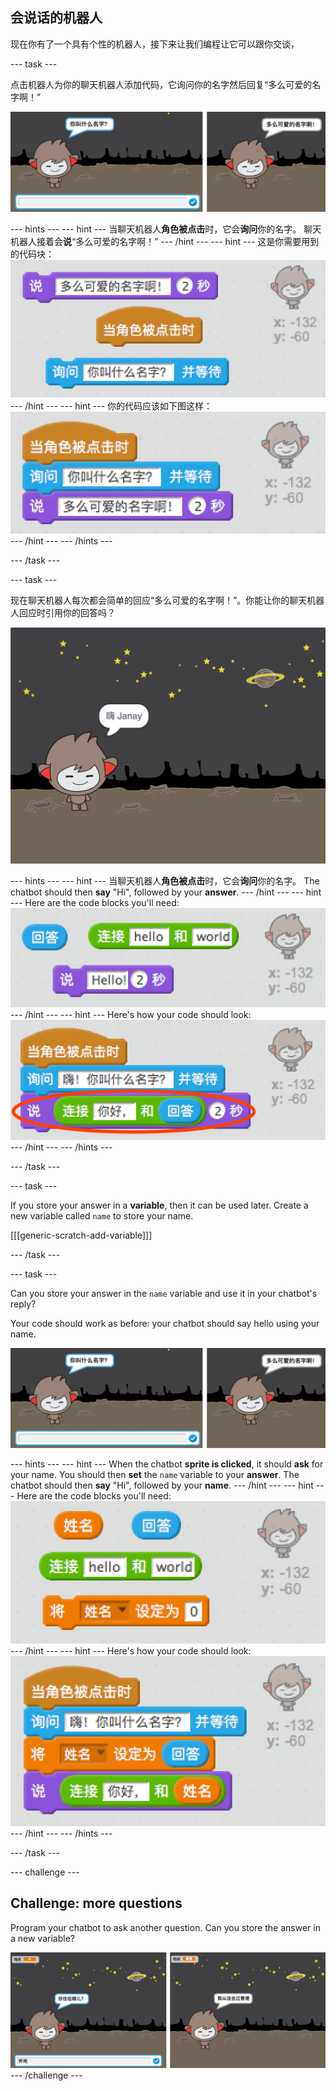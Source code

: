 ## 会说话的机器人

现在你有了一个具有个性的机器人，接下来让我们编程让它可以跟你交谈，

\--- task \---

点击机器人为你的聊天机器人添加代码，它询问你的名字然后回复“多么可爱的名字啊！”

![Testing a ChatBot response](images/chatbot-ask-test.png)

\--- hints \--- \--- hint \--- 当聊天机器人**角色被点击**时，它会**询问**你的名字。 聊天机器人接着会**说**“多么可爱的名字啊！” \--- /hint \--- \--- hint \--- 这是你需要用到的代码块： ![Blocks for a ChatBot reply](images/chatbot-ask-blocks.png) \--- /hint \--- \--- hint \--- 你的代码应该如下图这样： ![Code for a ChatBot reply](images/chatbot-ask-code.png) \--- /hint \--- \--- /hints \---

\--- /task \---

\--- task \---

现在聊天机器人每次都会简单的回应“多么可爱的名字啊！”。你能让你的聊天机器人回应时引用你的回答吗？

![Testing a personalised reply](images/chatbot-answer-test.png)

\--- hints \--- \--- hint \--- 当聊天机器人**角色被点击**时，它会**询问**你的名字。 The chatbot should then **say** "Hi", followed by your **answer**. \--- /hint \--- \--- hint \--- Here are the code blocks you'll need: ![Blocks for a personalised reply](images/chatbot-answer-blocks.png) \--- /hint \--- \--- hint \--- Here's how your code should look: ![Code for a personalised reply](images/chatbot-answer-code.png) \--- /hint \--- \--- /hints \---

\--- /task \---

\--- task \---

If you store your answer in a **variable**, then it can be used later. Create a new variable called `name` to store your name.

[[[generic-scratch-add-variable]]]

\--- /task \---

\--- task \---

Can you store your answer in the `name` variable and use it in your chatbot's reply?

Your code should work as before: your chatbot should say hello using your name.

![Testing a 'name' variable](images/chatbot-ask-test.png)

\--- hints \--- \--- hint \--- When the chatbot **sprite is clicked**, it should **ask** for your name. You should then **set** the `name` variable to your **answer**. The chatbot should then **say** "Hi", followed by your **name**. \--- /hint \--- \--- hint \--- Here are the code blocks you'll need: ![Blocks for a 'name' variable](images/chatbot-variable-blocks.png) \--- /hint \--- \--- hint \--- Here's how your code should look: ![Code for a 'name' variable](images/chatbot-variable-code.png) \--- /hint \--- \--- /hints \---

\--- /task \---

\--- challenge \---

## Challenge: more questions

Program your chatbot to ask another question. Can you store the answer in a new variable?

![More questions](images/chatbot-question.png) \--- /challenge \---